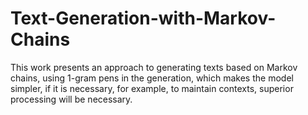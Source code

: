# Text-Generation-with-Markov-Chains
This work presents an approach to generating texts based on Markov chains, using 1-gram pens in the generation, which makes the model simpler, if it is necessary, for example, to maintain contexts, superior processing will be necessary.
